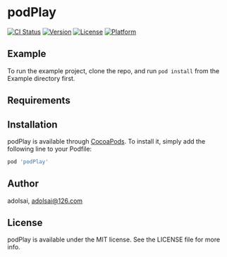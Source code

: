 # podPlay

[![CI Status](https://img.shields.io/travis/adolsai/podPlay.svg?style=flat)](https://travis-ci.org/adolsai/podPlay)
[![Version](https://img.shields.io/cocoapods/v/podPlay.svg?style=flat)](https://cocoapods.org/pods/podPlay)
[![License](https://img.shields.io/cocoapods/l/podPlay.svg?style=flat)](https://cocoapods.org/pods/podPlay)
[![Platform](https://img.shields.io/cocoapods/p/podPlay.svg?style=flat)](https://cocoapods.org/pods/podPlay)

## Example

To run the example project, clone the repo, and run `pod install` from the Example directory first.

## Requirements

## Installation

podPlay is available through [CocoaPods](https://cocoapods.org). To install
it, simply add the following line to your Podfile:

```ruby
pod 'podPlay'
```

## Author

adolsai, adolsai@126.com

## License

podPlay is available under the MIT license. See the LICENSE file for more info.
